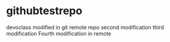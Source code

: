 # githubtestrepo
devoclass
modified in git remote repo
second modification
third modification
Fourth modification in remote
